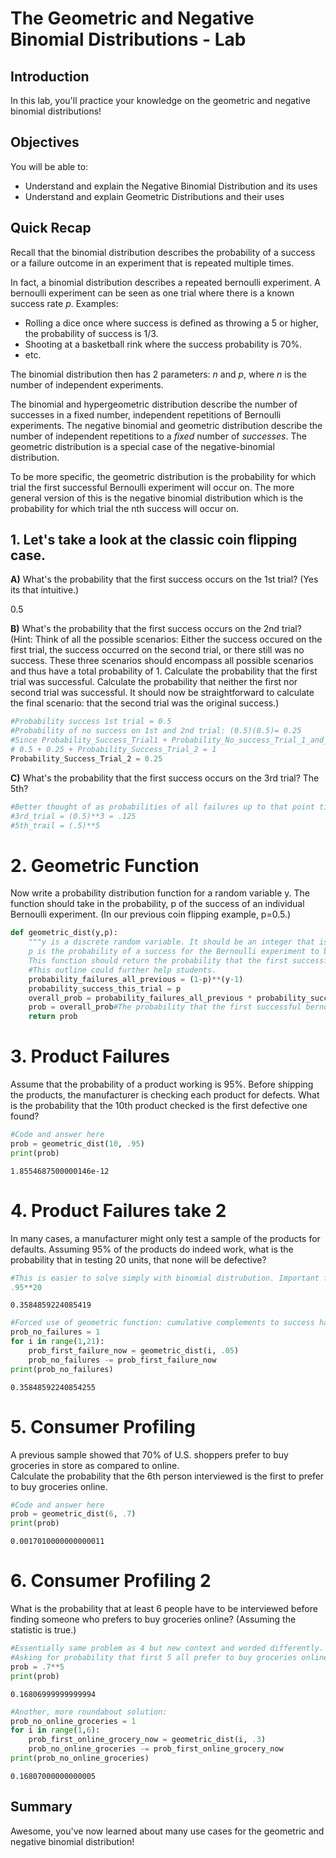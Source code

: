 
# The Geometric and Negative Binomial Distributions - Lab

## Introduction

In this lab, you'll practice your knowledge on the geometric and negative binomial distributions!

## Objectives
You will be able to:
- Understand and explain the Negative Binomial Distribution and its uses
- Understand and explain Geometric Distributions and their uses

## Quick Recap

Recall that the binomial distribution describes the probability of a success or a failure outcome in an experiment that is repeated multiple times.

In fact, a binomial distribution describes a repeated bernoulli experiment. A bernoulli experiment can be seen as one trial where there is a known success rate $p$. Examples:
- Rolling a dice once where success is defined as throwing a 5 or higher, the probability of success is 1/3.
- Shooting at a basketball rink where the success probability is 70%.
- etc.



The binomial distribution then has 2 parameters: $n$ and $p$, where $n$ is the number of independent experiments.

The binomial and hypergeometric distribution describe the number of successes in a fixed number, independent repetitions of Bernoulli experiments. The negative binomial and geometric
distribution describe the number of independent repetitions to a *fixed* number of *successes*. The geometric distribution is a special case of the negative-binomial distribution.

To be more specific, the geometric distribution is the probability for which trial the first successful Bernoulli experiment will occur on. The more general version of this is the negative binomial distribution which is the probability for which trial the nth success will occur on.

## 1. Let's take a look at the classic coin flipping case.

**A)** What's the probability that the first success occurs on the 1st trial? (Yes its that intuitive.)

0.5

**B)** What's the probability that the first success occurs on the 2nd trial?  
(Hint: Think of all the possible scenarios: Either the success occured on the first trial, the success occurred on the second trial, or there still was no success. These three scenarios should encompass all possible scenarios and thus have a total probability of 1. Calculate the probability that the first trial was successful. Calculate the probability that neither the first nor second trial was successful. It should now be straightforward to calculate the final scenario: that the second trial was the original success.)  


```python
#Probability success 1st trial = 0.5
#Probability of no success on 1st and 2nd trial: (0.5)(0.5)= 0.25
#Since Probability_Success_Trial1 + Probability_No_success_Trial_1_and_2 + Probability_Success_Trial_2 = 1:
# 0.5 + 0.25 + Probability_Success_Trial_2 = 1
Probability_Success_Trial_2 = 0.25

```

**C)** What's the probability that the first success occurs on the 3rd trial? The 5th?


```python
#Better thought of as probabilities of all failures up to that point times probability of success on that particular trial.
#3rd_trial = (0.5)**3 = .125
#5th_trail = (.5)**5
```

# 2. Geometric Function
Now write a probability distribution function for a random variable y. The function should take in the probability, p of the success of an individual Bernoulli experiment. (In our previous coin flipping example, p=0.5.)


```python
def geometric_dist(y,p):
    """y is a discrete random variable. It should be an integer that is greater then zero.
    p is the probability of a success for the Bernoulli experiment to be conducted.
    This function should return the probability that the first successful Bernoulli experiment will occur on the yth trial."""
    #This outline could further help students.
    probability_failures_all_previous = (1-p)**(y-1)
    probability_success_this_trial = p
    overall_prob = probability_failures_all_previous * probability_success_this_trial
    prob = overall_prob#The probability that the first successful bernoulli experiment occurs on the yth trial.
    return prob
```

# 3. Product Failures
Assume that the probability of a product working is 95%. Before shipping the products, the manufacturer is checking each product for defects. What is the probability that the 10th product checked is the first defective one found?


```python
#Code and answer here
prob = geometric_dist(10, .95)
print(prob)
```

    1.8554687500000146e-12


# 4. Product Failures take 2
In many cases, a manufacturer might only test a sample of the products for defaults. Assuming 95% of the products do indeed work, what is the probability that in testing 20 units, that none will be defective?


```python
#This is easier to solve simply with binomial distrubution. Important for students to see that.
.95**20
```




    0.3584859224085419




```python
#Forced use of geometric function: cumulative complements to success happening on any of first 20 iterations.
prob_no_failures = 1
for i in range(1,21):
    prob_first_failure_now = geometric_dist(i, .05)
    prob_no_failures -= prob_first_failure_now
print(prob_no_failures)    
```

    0.35848592240854255


# 5. Consumer Profiling
A previous sample showed that 70% of U.S. shoppers prefer to buy groceries in store as compared to online.  
Calculate the probability that the 6th person interviewed is the first to prefer to buy groceries online.


```python
#Code and answer here
prob = geometric_dist(6, .7)
print(prob)
```

    0.0017010000000000011


# 6. Consumer Profiling 2
What is the probability that at least 6 people have to be interviewed before finding someone who prefers to buy groceries online? (Assuming the statistic is true.)


```python
#Essentially same problem as 4 but new context and worded differently.
#Asking for probability that first 5 all prefer to buy groceries online
prob = .7**5
print(prob)
```

    0.16806999999999994



```python
#Another, more roundabout solution:
prob_no_online_groceries = 1
for i in range(1,6):
    prob_first_online_grocery_now = geometric_dist(i, .3)
    prob_no_online_groceries -= prob_first_online_grocery_now
print(prob_no_online_groceries) 
```

    0.16807000000000005


## Summary

Awesome, you've now learned about many use cases for the geometric and negative binomial distribution!
